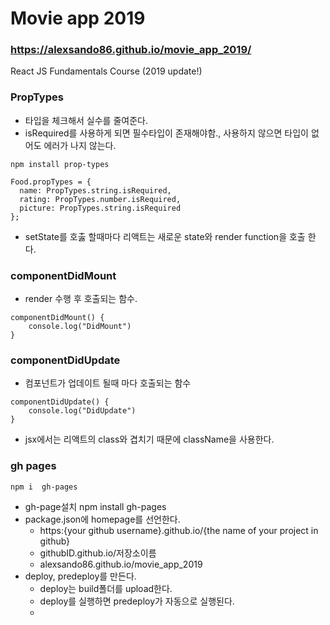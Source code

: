 # Movie app 2019
### https://alexsando86.github.io/movie_app_2019/

React JS Fundamentals Course (2019 update!)

### PropTypes
* 타입을 체크해서 실수를 줄여준다.
* isRequired를 사용하게 되면 필수타입이 존재해야함., 사용하지 않으면 타입이 없어도 에러가 나지 않는다.
``` 
npm install prop-types 
```
``` 
Food.propTypes = {
  name: PropTypes.string.isRequired,
  rating: PropTypes.number.isRequired,
  picture: PropTypes.string.isRequired
};
```

* setState를 호춣 할때마다 리액트는 새로운 state와 render function을 호출 한다.

### componentDidMount
* render 수행 후 호출되는 함수.
```
componentDidMount() {
    console.log("DidMount")
}
```
### componentDidUpdate
* 컴포넌트가 업데이트 될때 마다 호출되는 함수
```
componentDidUpdate() {
    console.log("DidUpdate")
}
```

* jsx에서는 리액트의 class와 겹치기 때문에 className을 사용한다.

### gh pages
```
npm i  gh-pages
```


* gh-page설치 npm install gh-pages
* package.json에 homepage를 선언한다.
  - https:{your github username}.github.io/{the name of your project in github}
  - githubID.github.io/저장소이름
  - alexsando86.github.io/movie_app_2019
* deploy, predeploy를 만든다.
  - deploy는 build폴더를 upload한다.
  - deploy를 실행하면 predeploy가 자동으로 실행된다.
  - 